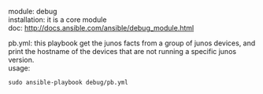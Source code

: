 module: debug  
installation: it is a core module  
doc: http://docs.ansible.com/ansible/debug_module.html  

pb.yml: this playbook get the junos facts from a group of junos devices, and print the hostname of the devices that are not running a specific junos version.     
usage: 
```
sudo ansible-playbook debug/pb.yml   
```
